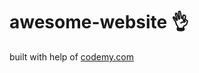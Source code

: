 # awesome-website :ok_hand:                                                                              
built with help of <a href="http://johnelder.com/">codemy.com</a>
